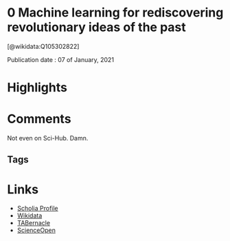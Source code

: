 0
Machine learning for rediscovering revolutionary ideas of the past
==================================================================
  
  [@wikidata:Q105302822]  
  
Publication date : 07 of January, 2021  

# Highlights

# Comments
Not even on Sci-Hub. Damn.
## Tags

# Links
  
 * [Scholia Profile](https://scholia.toolforge.org/work/Q105302822)  
 * [Wikidata](https://www.wikidata.org/wiki/Q105302822)  
 * [TABernacle](https://tabernacle.toolforge.org/?#/tab/manual/Q105302822/P921%3BP4510)  
 * [ScienceOpen](https://www.scienceopen.com/search#('v'~3_'id'~''_'isExactMatch'~true_'context'~null_'kind'~77_'order'~0_'orderLowestFirst'~false_'query'~'Machine%20learning%20for%20rediscovering%20revolutionary%20ideas%20of%20the%20past'_'filters'~!*_'hideOthers'~false))  

